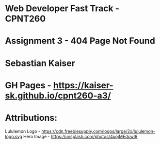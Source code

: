 # Web Developer Fast Track - CPNT260

# Assignment 3 - 404 Page Not Found

# Sebastian Kaiser

# GH Pages - https://kaiser-sk.github.io/cpnt260-a3/

# Attributions:

Lululemon Logo - https://cdn.freebiesupply.com/logos/large/2x/lululemon-logo.svg
Hero Image - https://unsplash.com/photos/4uojMEdcwI8
